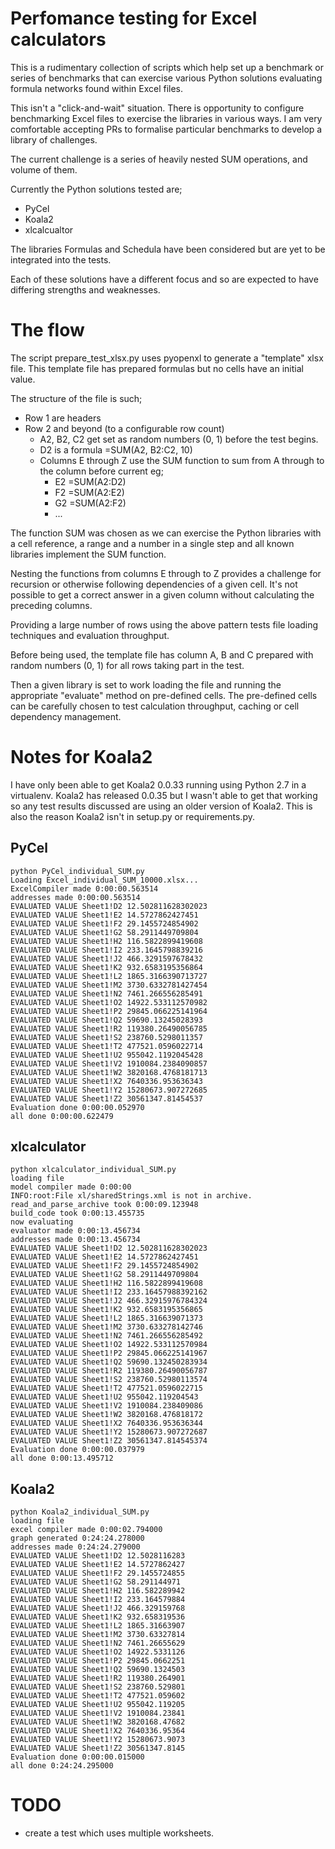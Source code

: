 
# Perfomance testing for Excel calculators

This is a rudimentary collection of scripts which help set up a benchmark or series of benchmarks that can exercise various Python solutions evaluating formula networks found within Excel files.

This isn't a "click-and-wait" situation. There is opportunity to configure benchmarking Excel files to exercise the libraries in various ways. I am very comfortable accepting PRs to formalise particular benchmarks to develop a library of challenges.

The current challenge is a series of heavily nested SUM operations, and volume of them.

Currently the Python solutions tested are;
- PyCel
- Koala2
- xlcalcualtor

The libraries Formulas and Schedula have been considered but are yet to be integrated into the tests.

Each of these solutions have a different focus and so are expected to have differing strengths and weaknesses.

# The flow
The script prepare_test_xlsx.py uses pyopenxl to generate a "template" xlsx file. This template file has prepared formulas but no cells have an initial value.

The structure of the file is such;
- Row 1 are headers
- Row 2 and beyond (to a configurable row count)
  - A2, B2, C2 get set as random numbers (0, 1) before the test begins.
  - D2 is a formula =SUM(A2, B2:C2, 10)
  - Columns E through Z use the SUM function to sum from A through to the column before current eg;
    - E2 =SUM(A2:D2)
    - F2 =SUM(A2:E2)
    - G2 =SUM(A2:F2)
    - ...

The function SUM was chosen as we can exercise the Python libraries with a cell reference, a range and a number in a single step and all known libraries implement the SUM function.

Nesting the functions from columns E through to Z provides a challenge for recursion or otherwise following dependencies of a given cell. It's not possible to get a correct answer in a given column without calculating the preceding columns.

Providing a large number of rows using the above pattern tests file loading techniques and evaluation throughput.

Before being used, the template file has column A, B and C prepared with random numbers (0, 1) for all rows taking part in the test.

Then a given library is set to work loading the file and running the appropriate "evaluate" method on pre-defined cells. The pre-defined cells can be carefully chosen to test calculation throughput, caching or cell dependency management.


# Notes for Koala2

I have only been able to get Koala2 0.0.33 running using Python 2.7 in a virtualenv. Koala2 has released 0.0.35 but I wasn't able to get that working so any test results discussed are using an older version of Koala2. This is also the reason Koala2 isn't in setup.py or requirements.py.


## PyCel

```
python PyCel_individual_SUM.py
Loading Excel_individual_SUM_10000.xlsx...
ExcelCompiler made 0:00:00.563514
addresses made 0:00:00.563514
EVALUATED VALUE Sheet1!D2 12.502811628302023
EVALUATED VALUE Sheet1!E2 14.5727862427451
EVALUATED VALUE Sheet1!F2 29.1455724854902
EVALUATED VALUE Sheet1!G2 58.2911449709804
EVALUATED VALUE Sheet1!H2 116.5822899419608
EVALUATED VALUE Sheet1!I2 233.1645798839216
EVALUATED VALUE Sheet1!J2 466.3291597678432
EVALUATED VALUE Sheet1!K2 932.6583195356864
EVALUATED VALUE Sheet1!L2 1865.3166390713727
EVALUATED VALUE Sheet1!M2 3730.6332781427454
EVALUATED VALUE Sheet1!N2 7461.266556285491
EVALUATED VALUE Sheet1!O2 14922.533112570982
EVALUATED VALUE Sheet1!P2 29845.066225141964
EVALUATED VALUE Sheet1!Q2 59690.13245028393
EVALUATED VALUE Sheet1!R2 119380.26490056785
EVALUATED VALUE Sheet1!S2 238760.5298011357
EVALUATED VALUE Sheet1!T2 477521.0596022714
EVALUATED VALUE Sheet1!U2 955042.1192045428
EVALUATED VALUE Sheet1!V2 1910084.2384090857
EVALUATED VALUE Sheet1!W2 3820168.4768181713
EVALUATED VALUE Sheet1!X2 7640336.953636343
EVALUATED VALUE Sheet1!Y2 15280673.907272685
EVALUATED VALUE Sheet1!Z2 30561347.81454537
Evaluation done 0:00:00.052970
all done 0:00:00.622479
```

## xlcalculator

```
python xlcalculator_individual_SUM.py
loading file
model compiler made 0:00:00
INFO:root:File xl/sharedStrings.xml is not in archive.
read_and_parse_archive took 0:00:09.123948
build_code took 0:00:13.455735
now evaluating
evaluator made 0:00:13.456734
addresses made 0:00:13.456734
EVALUATED VALUE Sheet1!D2 12.502811628302023
EVALUATED VALUE Sheet1!E2 14.5727862427451
EVALUATED VALUE Sheet1!F2 29.1455724854902
EVALUATED VALUE Sheet1!G2 58.2911449709804
EVALUATED VALUE Sheet1!H2 116.5822899419608
EVALUATED VALUE Sheet1!I2 233.16457988392162
EVALUATED VALUE Sheet1!J2 466.32915976784324
EVALUATED VALUE Sheet1!K2 932.6583195356865
EVALUATED VALUE Sheet1!L2 1865.316639071373
EVALUATED VALUE Sheet1!M2 3730.633278142746
EVALUATED VALUE Sheet1!N2 7461.266556285492
EVALUATED VALUE Sheet1!O2 14922.533112570984
EVALUATED VALUE Sheet1!P2 29845.066225141967
EVALUATED VALUE Sheet1!Q2 59690.132450283934
EVALUATED VALUE Sheet1!R2 119380.26490056787
EVALUATED VALUE Sheet1!S2 238760.52980113574
EVALUATED VALUE Sheet1!T2 477521.0596022715
EVALUATED VALUE Sheet1!U2 955042.119204543
EVALUATED VALUE Sheet1!V2 1910084.238409086
EVALUATED VALUE Sheet1!W2 3820168.476818172
EVALUATED VALUE Sheet1!X2 7640336.953636344
EVALUATED VALUE Sheet1!Y2 15280673.907272687
EVALUATED VALUE Sheet1!Z2 30561347.814545374
Evaluation done 0:00:00.037979
all done 0:00:13.495712
```

## Koala2

```
python Koala2_individual_SUM.py
loading file
excel compiler made 0:00:02.794000
graph generated 0:24:24.278000
addresses made 0:24:24.279000
EVALUATED VALUE Sheet1!D2 12.5028116283
EVALUATED VALUE Sheet1!E2 14.5727862427
EVALUATED VALUE Sheet1!F2 29.1455724855
EVALUATED VALUE Sheet1!G2 58.291144971
EVALUATED VALUE Sheet1!H2 116.582289942
EVALUATED VALUE Sheet1!I2 233.164579884
EVALUATED VALUE Sheet1!J2 466.329159768
EVALUATED VALUE Sheet1!K2 932.658319536
EVALUATED VALUE Sheet1!L2 1865.31663907
EVALUATED VALUE Sheet1!M2 3730.63327814
EVALUATED VALUE Sheet1!N2 7461.26655629
EVALUATED VALUE Sheet1!O2 14922.5331126
EVALUATED VALUE Sheet1!P2 29845.0662251
EVALUATED VALUE Sheet1!Q2 59690.1324503
EVALUATED VALUE Sheet1!R2 119380.264901
EVALUATED VALUE Sheet1!S2 238760.529801
EVALUATED VALUE Sheet1!T2 477521.059602
EVALUATED VALUE Sheet1!U2 955042.119205
EVALUATED VALUE Sheet1!V2 1910084.23841
EVALUATED VALUE Sheet1!W2 3820168.47682
EVALUATED VALUE Sheet1!X2 7640336.95364
EVALUATED VALUE Sheet1!Y2 15280673.9073
EVALUATED VALUE Sheet1!Z2 30561347.8145
Evaluation done 0:00:00.015000
all done 0:24:24.295000
```

<!-- # Running it

From the root excel_evaluation_performance_tests directory
```python
python -m unittest discover -p "*_test.py"
``` -->

# TODO
- create a test which uses multiple worksheets.

